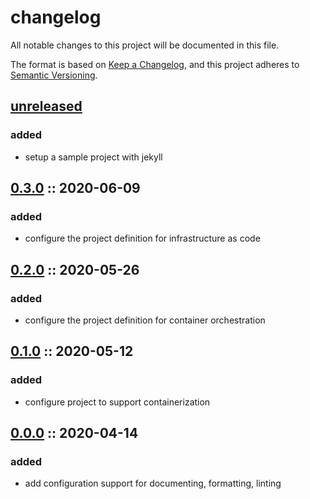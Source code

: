 # changelog

All notable changes to this project will be documented in this file.

The format is based on [Keep a Changelog][changelog],
and this project adheres to [Semantic Versioning][semver].

## [unreleased]

### added

- setup a sample project with jekyll

## [0.3.0] :: 2020-06-09

### added

- configure the project definition for infrastructure as code

## [0.2.0] :: 2020-05-26

### added

- configure the project definition for container orchestration

## [0.1.0] :: 2020-05-12

### added

- configure project to support containerization

## [0.0.0] :: 2020-04-14

### added

- add configuration support for documenting, formatting, linting

[0.3.0]: https://github.com/fredbelotte/austin/tree/0.3.0 '0.3.0'
[0.2.0]: https://github.com/fredbelotte/austin/tree/0.2.0 '0.2.0'
[0.1.0]: https://github.com/fredbelotte/austin/tree/0.1.0 '0.1.0'
[0.0.0]: https://github.com/fredbelotte/austin/tree/0.0.0 '0.0.0'
[changelog]: https://keepachangelog.com/en/1.0.0/ 'keep a changelog'
[semver]: https://semver.org/spec/v2.0.0.html 'semantic versioning'
[unreleased]: https://github.com/fredbelotte/austin/tree/master 'unreleased'
